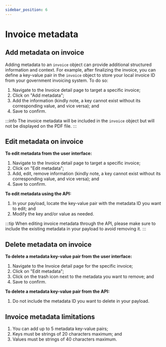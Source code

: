```yaml
---
sidebar_position: 6
---
```


# Invoice metadata

## Add metadata on invoice

Adding metadata to an `invoice` object can provide additional structured information and context. For example, after finalizing the invoice, you can define a key-value pair in the `invoice` object to store your local invoice ID from your government invoicing system. To do so:

1. Navigate to the Invoice detail page to target a specific invoice;
2. Click on "Add metadata";
3. Add the information (kindly note, a key cannot exist without its corresponding value, and vice versa); and
4. Save to confirm.

:::info
The invoice metadata will be included in the `invoice` object but will not be displayed on the PDF file.
:::

## Edit metadata on invoice

**To edit metadata from the user interface:**

1. Navigate to the Invoice detail page to target a specific invoice;
2. Click on "Edit metadata";
3. Add, edit, remove information (kindly note, a key cannot exist without its corresponding value, and vice versa); and
4. Save to confirm.

**To edit metadata using the API:**

1. In your payload, locate the key-value pair with the metadata ID you want to edit; and
2. Modify the key and/or value as needed.

:::tip
When editing invoice metadata through the API, please make sure to include the existing metadata in your payload to avoid removing it.
:::

## Delete metadata on invoice

**To delete a metadata key-value pair from the user interface:**

1. Navigate to the Invoice detail page for the specific invoice;
2. Click on "Edit metadata";
3. Click on the trash icon next to the metadata you want to remove; and
4. Save to confirm.

**To delete a metadata key-value pair from the API:**

1. Do not include the metadata ID you want to delete in your payload.

## Invoice metadata limitations

1. You can add up to 5 metadata key-value pairs;
2. Keys must be strings of 20 characters maximum; and
3. Values must be strings of 40 characters maximum.
